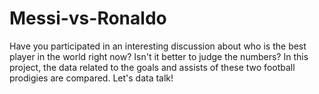 # Messi-vs-Ronaldo
Have you participated in an interesting discussion about who is the best player in the world right now? Isn't it better to judge the numbers? In this project, the data related to the goals and assists of these two football prodigies are compared. Let's data talk!
